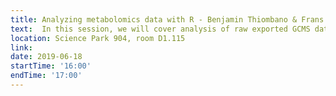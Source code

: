 ```yaml
---
title: Analyzing metabolomics data with R - Benjamin Thiombano & Frans van der Kloet 
text:  In this session, we will cover analysis of raw exported GCMS data (.mzxml) using R  
location: Science Park 904, room D1.115
link: 
date: 2019-06-18
startTime: '16:00'
endTime: '17:00'
---
```

